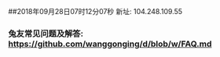 ##2018年09月28日07时12分07秒 新址: 104.248.109.55
### 兔友常见问题及解答: https://github.com/wanggonging/d/blob/w/FAQ.md
